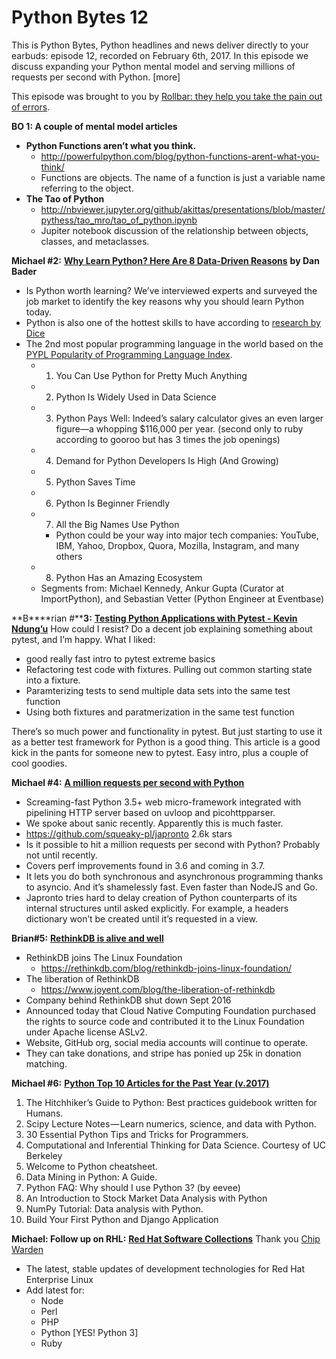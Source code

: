 # Python Bytes 12
This is Python Bytes, Python headlines and news deliver directly to your earbuds: episode 12, recorded on February 6th, 2017. In this episode we discuss expanding your Python mental model and serving millions of requests per second with Python. [more]

This episode was brought to you by [Rollbar: they help you take the pain out of errors](http://rollbar.com/pythonbytes).

**BO 1:  A couple of mental model articles**

- **Python Functions aren’t what you think.**
  - http://powerfulpython.com/blog/python-functions-arent-what-you-think/
  - Functions are objects. The name of a function is just a variable name referring to the object.
- **The Tao of Python**
  - http://nbviewer.jupyter.org/github/akittas/presentations/blob/master/pythess/tao_mro/tao_of_python.ipynb
  - Jupiter notebook discussion of the relationship between objects, classes, and metaclasses.

**Michael #2:** [**Why Learn Python? Here Are 8 Data-Driven Reasons**](https://dbader.org/blog/why-learn-python) **by Dan Bader**

- Is Python worth learning? We’ve interviewed experts and surveyed the job market to identify the key reasons why you should learn Python today.
- Python is also one of the hottest skills to have according to [research by Dice](http://insights.dice.com/2016/02/01/whats-hot-and-not-in-tech-skills/)
- The 2nd most popular programming language in the world based on the [PYPL Popularity of Programming Language Index](http://pypl.github.io/PYPL.html).
  - 1. You Can Use Python for Pretty Much Anything
  - 2. Python Is Widely Used in Data Science
  - 3. Python Pays Well: Indeed’s salary calculator gives an even larger figure—a whopping $116,000 per year. (second only to ruby according to gooroo but has 3 times the job openings)
  - 4. Demand for Python Developers Is High (And Growing)
  - 5. Python Saves Time
  - 6. Python Is Beginner Friendly
  - 7. All the Big Names Use Python
    - Python could be your way into major tech companies: YouTube, IBM, Yahoo, Dropbox, Quora, Mozilla, Instagram, and many others 
  - 8. Python Has an Amazing Ecosystem
  - Segments from: Michael Kennedy, Ankur Gupta (Curator at ImportPython), and Sebastian Vetter (Python Engineer at Eventbase)

**B****rian #****3:** [**Testing Python Applications with Pytest - Kevin Ndung’u**](https://semaphoreci.com/community/tutorials/testing-python-applications-with-pytest)
How could I resist? Do a decent job explaining something about pytest, and I’m happy. 
What I liked:

- good really fast intro to pytest extreme basics
- Refactoring test code with fixtures. Pulling out common starting state into a fixture.
- Paramterizing tests to send multiple data sets into the same test function
- Using both fixtures and paratmerization in the same test function

There’s so much power and functionality in pytest. But just starting to use it as a better test framework for Python is a good thing. This article is a good kick in the pants for someone new to pytest. Easy intro, plus a couple of cool goodies.


**Michael #4:** [**A million requests per second with Python**](https://medium.freecodecamp.com/million-requests-per-second-with-python-95c137af319#.ju1j76oli)

- Screaming-fast Python 3.5+ web micro-framework integrated with pipelining HTTP server based on uvloop and picohttpparser.
- We spoke about sanic recently. Apparently this is much faster.
- https://github.com/squeaky-pl/japronto 2.6k stars
- Is it possible to hit a million requests per second with Python? Probably not until recently.
- Covers perf improvements found in 3.6 and coming in 3.7.
- It lets you do both synchronous and asynchronous programming thanks to asyncio. And it’s shamelessly fast. Even faster than NodeJS and Go.
- Japronto tries hard to delay creation of Python counterparts of its internal structures until asked explicitly. For example, a headers dictionary won’t be created until it’s requested in a view.

**Brian#5:** [**RethinkDB is alive and well**](https://rethinkdb.com/blog/rethinkdb-joins-linux-foundation/)

- RethinkDB joins The Linux Foundation
  - https://rethinkdb.com/blog/rethinkdb-joins-linux-foundation/
- The liberation of RethinkDB
  - https://www.joyent.com/blog/the-liberation-of-rethinkdb
- Company behind RethinkDB shut down Sept 2016
- Announced today that Cloud Native Computing Foundation purchased the rights to source code and contributed it to the Linux Foundation under Apache license ASLv2.
- Website, GitHub org, social media accounts will continue to operate.
- They can take donations, and stripe has ponied up 25k in donation matching.



**Michael #6:** [**Python Top 10 Articles for the Past Year (v.2017)**](https://medium.mybridge.co/python-top-10-articles-for-the-past-year-v-2017-6033ae8c65c9#.mhn051vv5)

1. The Hitchhiker’s Guide to Python: Best practices guidebook written for Humans.
2. Scipy Lecture Notes — Learn numerics, science, and data with Python.
3. 30 Essential Python Tips and Tricks for Programmers.
4. Computational and Inferential Thinking for Data Science. Courtesy of UC Berkeley
5. Welcome to Python cheatsheet.
6. Data Mining in Python: A Guide.
7. Python FAQ: Why should I use Python 3? (by eevee)
8. An Introduction to Stock Market Data Analysis with Python
9. NumPy Tutorial: Data analysis with Python.
10. Build Your First Python and Django Application

**Michael: Follow up on RHL:** [**Red Hat Software Collections**](https://developers.redhat.com/products/softwarecollections/hello-world/)
Thank you [Chip Warden](http://disq.us/p/1fua8rv)

- The latest, stable updates of development technologies for Red Hat Enterprise Linux
- Add latest for:
  - Node 
  - Perl 
  - PHP 
  - Python [YES! Python 3]
  - Ruby


